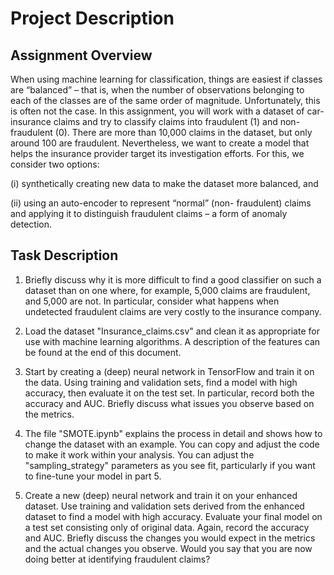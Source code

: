 # Project Description

## Assignment Overview

When using machine learning for classification, things are easiest if classes are “balanced” – that is, when the number of observations belonging to each of the classes are of the same order of magnitude. Unfortunately, this is often not the case. In this assignment, you will work with a dataset of car-insurance claims and try to classify claims into fraudulent (1) and non- fraudulent (0). There are more than 10,000 claims in the dataset, but only around 100 are fraudulent. Nevertheless, we want to create a model that helps the insurance provider target its investigation efforts. For this, we consider two options: 

(i) synthetically creating new data to make the dataset more balanced, and 

(ii) using an auto-encoder to represent “normal” (non- fraudulent) claims and applying it to distinguish fraudulent claims – a form of anomaly detection.

## Task Description

1. Briefly discuss why it is more difficult to find a good classifier on such a dataset than on one where, for example, 5,000 claims are fraudulent, and 5,000 are not. In particular, consider what happens when undetected fraudulent claims are very costly to the insurance company.

2. Load the dataset "Insurance_claims.csv" and clean it as appropriate for use with machine learning algorithms. A description of the features can be found at the end of this document.

3. Start by creating a (deep) neural network in TensorFlow and train it on the data. Using training and validation sets, find a model with high accuracy, then evaluate it on the test set. In particular, record both the accuracy and AUC. Briefly discuss what issues you observe based on the metrics.

4. The file "SMOTE.ipynb" explains the process in detail and shows how to change the dataset with an example. You can copy and adjust the code to make it work within your analysis. You can adjust the "sampling_strategy" parameters as you see fit, particularly if you want to fine-tune your model in part 5.

5. Create a new (deep) neural network and train it on your enhanced dataset. Use training and validation sets derived from the enhanced dataset to find a model with high accuracy. Evaluate your final model on a test set consisting only of original data. Again, record the accuracy and AUC. Briefly discuss the changes you would expect in the metrics and the actual changes you observe. Would you say that you are now doing better at identifying fraudulent claims?
